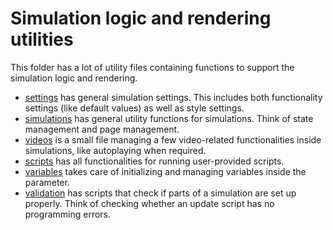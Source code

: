 # Simulation logic and rendering utilities

This folder has a lot of utility files containing functions to support the simulation logic and rendering.

- [settings](./settings.js) has general simulation settings. This includes both functionality settings (like default values) as well as style settings.
- [simulations](./simulations.js) has general utility functions for simulations. Think of state management and page management.
- [videos](./videos.js) is a small file managing a few video-related functionalities inside simulations, like autoplaying when required.
- [scripts](./scripts.js) has all functionalities for running user-provided scripts.
- [variables](./variables.js) takes care of initializing and managing variables inside the parameter.
- [validation](./validation.js) has scripts that check if parts of a simulation are set up properly. Think of checking whether an update script has no programming errors.
